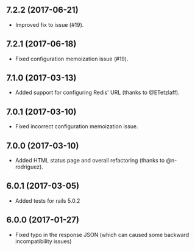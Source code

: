 ## 7.2.2 (2017-06-21)

  - Improved fix to issue (#19).

## 7.2.1 (2017-06-18)

  - Fixed configuration memoization issue (#19).

## 7.1.0 (2017-03-13)

  - Added support for configuring Redis' URL (thanks to @ETetzlaff).

## 7.0.1 (2017-03-10)

  - Fixed incorrect configuration memoization issue.

## 7.0.0 (2017-03-10)

  - Added HTML status page and overall refactoring (thanks to @n-rodriguez).

## 6.0.1 (2017-03-05)

  - Added tests for rails 5.0.2

## 6.0.0 (2017-01-27)

  - Fixed typo in the response JSON (which can caused some backward incompatibility issues)
